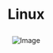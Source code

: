 # <p align="center"> Linux <p>

<p align="center">
    <img src="https://images.vexels.com/media/users/3/140692/isolated/preview/72d1f12edf758d24f5b6db73bac4f297-linux-logo-by-vexels.png" alt="Image" />
</p>
